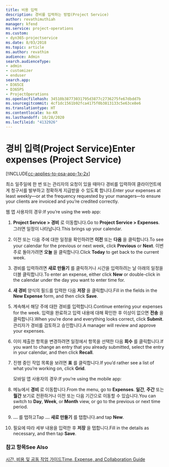 ```yaml
---
title: 비용 입력
description: 경비를 입력하는 방법(Project Service)
author: revathimuthiah
manager: kfend
ms.service: project-operations
ms.custom:
- dyn365-projectservice
ms.date: 8/03/2018
ms.topic: article
ms.author: revathim
audience: Admin
search.audienceType:
- admin
- customizer
- enduser
search.app:
- D365CE
- D365PS
- ProjectOperations
ms.openlocfilehash: 34510b38773031795d3877c2736275fe67dbdd7b
ms.sourcegitcommit: 4cf1dc1561b92fca4175f0b3813133c5e63ce8e6
ms.translationtype: HT
ms.contentlocale: ko-KR
ms.lasthandoff: 10/28/2020
ms.locfileid: "4132926"
---
```

# <a name="enter-expenses-project-service"></a><span data-ttu-id="6ce54-103">경비 입력(Project Service)</span><span class="sxs-lookup"><span data-stu-id="6ce54-103">Enter expenses (Project Service)</span></span>

[!INCLUDE[cc-applies-to-psa-app-1x-2x](../includes/cc-applies-to-psa-app-1x-2x.md)]

<span data-ttu-id="6ce54-104">최소 일주일에 한 번 또는 관리자의 요청이 있을 때마다 경비를 입력하여 클라이언트에게 청구서를 발부하고 정확하게 지급받을 수 있도록 합니다.</span><span class="sxs-lookup"><span data-stu-id="6ce54-104">Enter your expenses at least weekly—or at the frequency requested by your managers—to ensure your clients are invoiced and you’re credited correctly.</span></span>  
  
 <span data-ttu-id="6ce54-105">웹 앱 사용자의 경우:</span><span class="sxs-lookup"><span data-stu-id="6ce54-105">If you’re using the web app:</span></span>  
  
1. <span data-ttu-id="6ce54-106">**Project Service > 경비** 로 이동합니다.</span><span class="sxs-lookup"><span data-stu-id="6ce54-106">Go to **Project Service > Expenses**.</span></span> <span data-ttu-id="6ce54-107">그러면 일정이 나타납니다.</span><span class="sxs-lookup"><span data-stu-id="6ce54-107">This brings up your calendar.</span></span>  
  
2. <span data-ttu-id="6ce54-108">이전 또는 다음 주에 대한 일정을 확인하려면 **이전** 또는 **다음** 을 클릭합니다.</span><span class="sxs-lookup"><span data-stu-id="6ce54-108">To see your calendar for the previous or next week, click **Previous** or **Next**.</span></span> <span data-ttu-id="6ce54-109">이번 주로 돌아가려면 **오늘** 을 클릭합니다.</span><span class="sxs-lookup"><span data-stu-id="6ce54-109">Click **Today** to get back to the current week.</span></span>  
  
3. <span data-ttu-id="6ce54-110">경비를 입력하려면 **새로 만들기** 를 클릭하거나 시간을 입력하려는 날 아래의 일정을 더블 클릭합니다.</span><span class="sxs-lookup"><span data-stu-id="6ce54-110">To enter an expense, either click **New** or double-click in the calendar under the day you want to enter time for.</span></span>  
  
4. <span data-ttu-id="6ce54-111">**새 경비** 양식의 필드를 입력한 다음 **저장** 을 클릭합니다.</span><span class="sxs-lookup"><span data-stu-id="6ce54-111">Fill in the fields in the **New Expense** form, and then click **Save**.</span></span>  
  
5. <span data-ttu-id="6ce54-112">계속해서 해당 주에 대한 경비를 입력합니다.</span><span class="sxs-lookup"><span data-stu-id="6ce54-112">Continue entering your expenses for the week.</span></span> <span data-ttu-id="6ce54-113">입력을 완료하고 입력 내용에 대해 확인한 후 이상이 없으면 **전송** 을 클릭합니다.</span><span class="sxs-lookup"><span data-stu-id="6ce54-113">When you’re done and everything looks correct, click **Submit**.</span></span> <span data-ttu-id="6ce54-114">관리자가 경비를 검토하고 승인합니다.</span><span class="sxs-lookup"><span data-stu-id="6ce54-114">A manager will review and approve your expenses.</span></span>  
  
6. <span data-ttu-id="6ce54-115">이미 제출한 항목을 변경하려면 일정에서 항목을 선택한 다음 **회수** 를 클릭합니다.</span><span class="sxs-lookup"><span data-stu-id="6ce54-115">If you want to change an entry that you already submitted, select the entry in your calendar, and then click **Recall**.</span></span>  
  
7. <span data-ttu-id="6ce54-116">진행 중인 작업 목록을 보려면 **표** 를 클릭합니다.</span><span class="sxs-lookup"><span data-stu-id="6ce54-116">If you’d rather see a list of what you’re working on, click **Grid**.</span></span>  
  
   <span data-ttu-id="6ce54-117">모바일 앱 사용자의 경우:</span><span class="sxs-lookup"><span data-stu-id="6ce54-117">If you’re using the mobile app:</span></span>  
  
8. <span data-ttu-id="6ce54-118">메뉴에서 **경비** 로 이동합니다.</span><span class="sxs-lookup"><span data-stu-id="6ce54-118">From the menu, go to **Expenses**.</span></span>     <span data-ttu-id="6ce54-119">**일간**, **주간** 또는 **월간** 보기로 전환하거나 이전 또는 다음 기간으로 이동할 수 있습니다.</span><span class="sxs-lookup"><span data-stu-id="6ce54-119">You can switch to **Day**, **Week**, or **Month** view, or go to the previous or next time period.</span></span>  
  
9. <span data-ttu-id="6ce54-120">**...** 를 탭하고</span><span class="sxs-lookup"><span data-stu-id="6ce54-120">Tap **…**</span></span> <span data-ttu-id="6ce54-121">**새로 만들기** 를 탭합니다.</span><span class="sxs-lookup"><span data-stu-id="6ce54-121">and tap **New**.</span></span>  
  
10. <span data-ttu-id="6ce54-122">필요에 따라 세부 내용을 입력한 후 **저장** 을 탭합니다.</span><span class="sxs-lookup"><span data-stu-id="6ce54-122">Fill in the details as necessary, and then tap **Save**.</span></span>  
  
### <a name="see-also"></a><span data-ttu-id="6ce54-123">참고 항목</span><span class="sxs-lookup"><span data-stu-id="6ce54-123">See Also</span></span>  
 [<span data-ttu-id="6ce54-124">시간, 비용 및 공동 작업 가이드</span><span class="sxs-lookup"><span data-stu-id="6ce54-124">Time, Expense, and Collaboration Guide</span></span>](../psa/time-expense-collaboration-guide.md)
